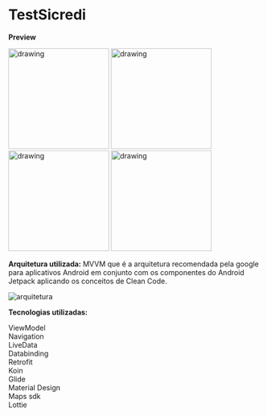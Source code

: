 # TestSicredi

**Preview**

<img src="https://user-images.githubusercontent.com/23081846/148554801-c7d6dac7-cb4d-4448-9fab-57796374ed62.jpg" alt="drawing" width="200"/>
<img src="https://user-images.githubusercontent.com/23081846/148554827-26a0396a-6d6b-4bf1-82f5-215c0cad16a9.jpg" alt="drawing" width="200"/>
<img src="https://user-images.githubusercontent.com/23081846/148554835-1797ab94-d758-4698-a966-f6fb9d835711.jpg" alt="drawing" width="200"/>
<img src="https://user-images.githubusercontent.com/23081846/148554844-d0283625-3700-445f-a8d0-4a3b6199cc58.jpg" alt="drawing" width="200"/>

**Arquitetura utilizada:** MVVM que é  a arquitetura recomendada pela google para aplicativos Android em conjunto com os componentes do Android Jetpack aplicando os conceitos de Clean Code.

![arquitetura](https://user-images.githubusercontent.com/23081846/148555169-6535521c-843f-415c-b5ad-55f5ba3c1b95.png)


**Tecnologias utilizadas:**

ViewModel <br/>
Navigation <br/>
LiveData <br/>
Databinding <br/>
Retrofit <br/>
Koin <br/>
Glide <br/>
Material Design <br/>
Maps sdk <br/>
Lottie <br/>
